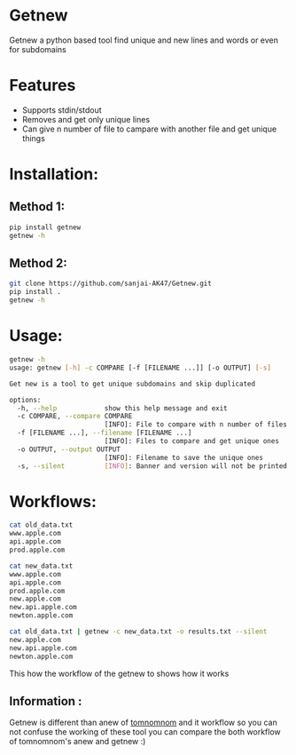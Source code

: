 # Getnew
Getnew a python based tool find unique and new lines and words or even for subdomains

# Features
- Supports stdin/stdout
- Removes and get only unique lines
- Can give n number of file to campare with another file and get unique things

# Installation:

## Method 1:
```bash
pip install getnew
getnew -h
```

## Method 2:

```bash
git clone https://github.com/sanjai-AK47/Getnew.git
pip install .
getnew -h
```

# Usage:

```bash
getnew -h                                                                    
usage: getnew [-h] -c COMPARE [-f [FILENAME ...]] [-o OUTPUT] [-s]

Get new is a tool to get unique subdomains and skip duplicated

options:
  -h, --help            show this help message and exit
  -c COMPARE, --compare COMPARE
                        [INFO]: File to compare with n number of files
  -f [FILENAME ...], --filename [FILENAME ...]
                        [INFO]: Files to compare and get unique ones
  -o OUTPUT, --output OUTPUT
                        [INFO]: Filename to save the unique ones
  -s, --silent          [INFO]: Banner and version will not be printed in console to user

```

# Workflows:

```bash
cat old_data.txt
www.apple.com
api.apple.com
prod.apple.com
```

```bash
cat new_data.txt
www.apple.com
api.apple.com
prod.apple.com
new.apple.com
new.api.apple.com
newton.apple.com
```

```bash
cat old_data.txt | getnew -c new_data.txt -o results.txt --silent
new.apple.com
new.api.apple.com
newton.apple.com
```

This how the workflow of the getnew to shows how it works

## Information :

Getnew is different than anew of [tomnomnom](https://github.com/tomnomnom/anew) and it workflow so you can not confuse the working of these tool
you can compare the both workflow of tomnomnom's anew and getnew :)
